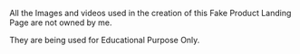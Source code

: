 All the Images and videos used in the creation of this Fake Product Landing Page are not owned by me.

They are being used for Educational Purpose Only.
